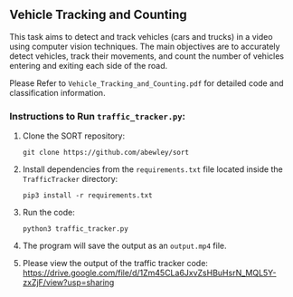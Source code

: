
## Vehicle Tracking and Counting

This task aims to detect and track vehicles (cars and trucks) in a video using computer vision techniques. The main objectives are to accurately detect vehicles, track their movements, and count the number of vehicles entering and exiting each side of the road.

Please Refer to `Vehicle_Tracking_and_Counting.pdf` for detailed code and classification information.

### Instructions to Run `traffic_tracker.py`:

1. Clone the SORT repository:
   ```
   git clone https://github.com/abewley/sort
   ```

2. Install dependencies from the `requirements.txt` file located inside the `TrafficTracker` directory:
   ```
   pip3 install -r requirements.txt
   ```

3. Run the code:
   ```
   python3 traffic_tracker.py
   ```

4. The program will save the output as an `output.mp4` file.

5. Please view the output of the traffic tracker code:
   https://drive.google.com/file/d/1Zm45CLa6JxvZsHBuHsrN_MQL5Y-zxZjF/view?usp=sharing
   


